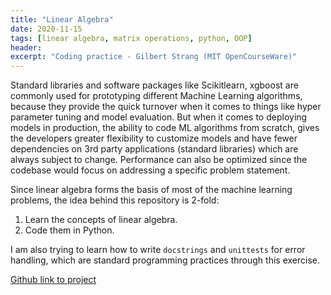 ```yaml
---
title: "Linear Algebra"
date: 2020-11-15
tags: [linear algebra, matrix operations, python, OOP]
header:
excerpt: "Coding practice - Gilbert Strang (MIT OpenCourseWare)"
---
```


Standard libraries and software packages like Scikitlearn, xgboost are commonly used for prototyping different Machine Learning algorithms, because they provide the quick turnover when it comes to things like hyper parameter tuning and model evaluation. But when it comes to deploying models in production, the ability to code ML algorithms from scratch, gives the developers greater flexibility to customize models and have fewer dependencies on 3rd party applications (standard libraries) which are always subject to change. Performance can also be optimized since the codebase would focus on addressing a specific problem statement.

Since linear algebra forms the basis of most of the machine learning problems, the idea behind this repository is 2-fold:

1. Learn the concepts of linear algebra.
2. Code them in Python.

I am also trying to learn how to write ```docstrings``` and ```unittests``` for error handling, which are standard programming practices through this exercise.

<a href="https://github.com/NikhilSawal/linear_algebra" target="_blank">Github link to project</a>
